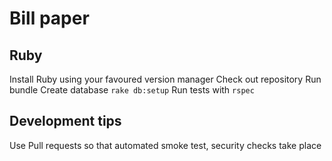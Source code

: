# Bill paper

## Ruby

Install Ruby using your favoured version manager
Check out repository
Run bundle
Create database `rake db:setup`
Run tests with `rspec`

## Development tips

Use Pull requests so that automated smoke test, security checks take place

